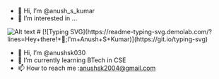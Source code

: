 - 👋 Hi, I’m @anush_s_kumar
- 👀 I’m interested in ...

<img title="a title" alt="Alt text" src="https://media.giphy.com/media/qgQUggAC3Pfv687qPC/giphy.gif">
# [![Typing SVG](https://readme-typing-svg.demolab.com/?lines=Hey+there!+👋;I'm+Anush+S+Kumar)](https://git.io/typing-svg)

- 👋 Hi, I’m @anushsk030
- 🌱 I’m currently learning BTech in CSE
- 📫 How to reach me  :anushsk2004@gmail.com
